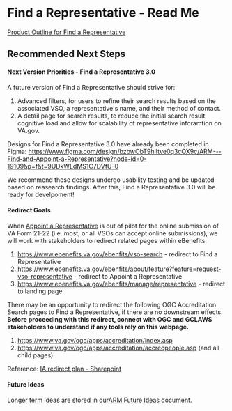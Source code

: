 # Find a Representative - Read Me

[Product Outline for Find a Representative](https://github.com/department-of-veterans-affairs/va.gov-team/blob/master/products/accredited-representation-management/product-documentation/find-a-representative/product-outline-find-a-representative.md
)

## **Recommended Next Steps**

#### Next Version Priorities - Find a Representative 3.0
A future version of Find a Representative should strive for:
1. Advanced filters, for users to refine their search results based on the associated VSO, a representative's name, and their method of contact.
2. A detail page for search results, to reduce the initial search result cognitive load and allow for scalability of representative inforamtion on VA.gov.

Designs for Find a Representative 3.0 have already been completed in Figma: https://www.figma.com/design/bzbwObT9hiItve0q3cQX9c/ARM---Find-and-Appoint-a-Representative?node-id=0-19109&p=f&t=9UDkWLdMS1C7DVfU-0

We recommend these designs undergo usability testing and be updated based on reasearch findings. After this, Find a Representative 3.0 will be ready for develpoment!

#### Redirect Goals
When [Appoint a Representative](https://github.com/department-of-veterans-affairs/va.gov-team/tree/master/products/accredited-representation-management/product-documentation/appoint-a-representative) is out of pilot for the online submission of VA Form 21-22 (i.e. most, or all VSOs can accept online submissions), we will work with stakeholders to redirect related pages within eBenefits:
1. https://www.ebenefits.va.gov/ebenfits/vso-search - redirect to Find a Representative
2. https://www.ebenefits.va.gov/ebenfits/about/feature?feature=request-vso-representative - redirect to Appoint a Representative
3. https://www.ebenefits.va.gov/ebenfits/manage/representative - redirect to landing page

There may be an opportunity to redirect the following OGC Accreditation Search pages to Find a Representative, if there are no downstream effects. **Before proceeding with this redirect, connect with OGC and GCLAWS stakeholders to understand if any tools rely on this webpage.**
1. https://www.va.gov/ogc/apps/accreditation/index.asp
2. https://www.va.gov/ogc/apps/accreditation/accredpeople.asp (and all child pages)

Reference: [IA redirect plan - Sharepoint](https://dvagov.sharepoint.com/:w:/r/sites/SitewideCAIA/_layouts/15/Doc.aspx?sourcedoc=%7B203EE57C-1260-4A20-9981-40A7396FB36A%7D&file=0.0%20Redirect%20plan.docx&action=default&mobileredirect=true)

#### Future Ideas
Longer term ideas are stored in our[ARM Future Ideas](https://dvagov.sharepoint.com/:w:/r/sites/vaabdvro/Shared%20Documents/Accredited%20Representation%20Management/ARM%20Future%20Ideas.docx?d=wfe95a788166e4670bfda5a59798550d7&csf=1&web=1&e=7iFIw0) document.
